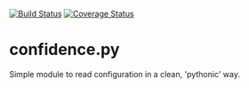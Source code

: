 [![Build Status](https://img.shields.io/travis/akaIDIOT/python-configuration/master.svg)](https://travis-ci.org/akaIDIOT/python-configuration)
[![Coverage Status](https://img.shields.io/coveralls/akaIDIOT/python-configuration/master.svg)](https://coveralls.io/r/akaIDIOT/python-configuration?branch=master)

confidence.py
=============

Simple module to read configuration in a clean, 'pythonic' way.

